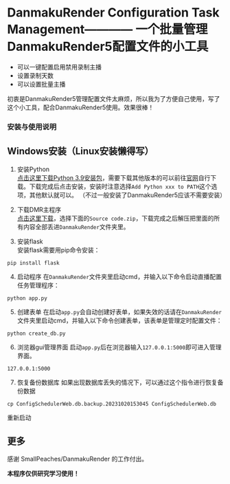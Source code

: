 # DanmakuRender Configuration Task Management———— 一个批量管理DanmakuRender5配置文件的小工具

- 可以一键配置启用禁用录制主播
- 设置录制天数
- 可以设置批量主播
    
初衷是DanmakuRender5管理配置文件太麻烦，所以我为了方便自己使用，写了这个小工具，配合DanmakuRender5使用。效果很棒！

### 安装与使用说明      
## Windows安装（Linux安装懒得写） 

1. 安装Python            
[点击这里下载Python 3.9安装包](https://www.python.org/ftp/python/3.9.13/python-3.9.13-amd64.exe)，需要下载其他版本的可以前往[官网](https://www.python.org/downloads/)自行下载。下载完成后点击安装，安装时注意选择`Add Python xxx to PATH`这个选项，其他默认就可以。  （不过一般安装了DanmakuRender5应该不需要安装）   

2. 下载DMR主程序    
[点击这里下载](https://github.com/jiabenguiyin/DanmakuRender_Configuration_Task_Management/releases/latest)，选择下面的`Source code.zip`，下载完成之后解压把里面的所有内容全部丢进`DanmakuRender`文件夹里。

3. 安装flask     
安装flask需要用pip命令安装：
```pip
pip install flask
```

4. 启动程序
在`DanmakuRender`文件夹里启动cmd，并输入以下命令启动直播配置任务管理程序：
```shell
python app.py
```

5. 创建表单
在启动`app.py`会自动创建好表单，如果失效的话请在`DanmakuRender`文件夹里启动cmd，并输入以下命令创建表单，该表单是管理定时配置文件：
```shell
python create_db.py
```

6. 浏览器gui管理界面
启动`app.py`后在浏览器输入`127.0.0.1:5000`即可进入管理界面。
```shell
127.0.0.1:5000
```
7. 恢复备份数据库
如果出现数据库丢失的情况下，可以通过这个指令进行恢复备份数据
```shell
cp ConfigSchedulerWeb.db.backup.20231020153045 ConfigSchedulerWeb.db
```
重新启动

## 更多
感谢 SmallPeaches/DanmakuRender 的工作付出。            

**本程序仅供研究学习使用！**



